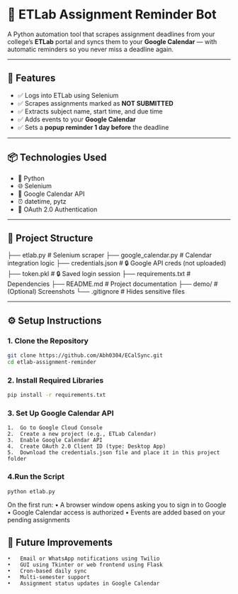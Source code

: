 # 📅 ETLab Assignment Reminder Bot

A Python automation tool that scrapes assignment deadlines from your college’s **ETLab** portal and syncs them to your **Google Calendar** — with automatic reminders so you never miss a deadline again.

---

## 🚀 Features

- ✅ Logs into ETLab using Selenium
- ✅ Scrapes assignments marked as **NOT SUBMITTED**
- ✅ Extracts subject name, start time, and due time
- ✅ Adds events to your **Google Calendar**
- ✅ Sets a **popup reminder 1 day before** the deadline

---

## 📦 Technologies Used

- 🐍 Python
- 🌐 Selenium
- 📅 Google Calendar API
- ⏰ datetime, pytz
- 🔐 OAuth 2.0 Authentication

---

## 📁 Project Structure
├── etlab.py                 # Selenium scraper
├── google_calendar.py       # Calendar integration logic
├── credentials.json         # 🔒 Google API creds (not uploaded)
├── token.pkl                # 🔒 Saved login session
├── requirements.txt         # Dependencies
├── README.md                # Project documentation
├── demo/                    # (Optional) Screenshots
└── .gitignore               # Hides sensitive files

---

## ⚙️ Setup Instructions

### 1. Clone the Repository

```bash
git clone https://github.com/Abh0304/ECalSync.git
cd etlab-assignment-reminder
```

### 2. Install Required Libraries
```bash
pip install -r requirements.txt
```
### 3. Set Up Google Calendar API
	1.	Go to Google Cloud Console
	2.	Create a new project (e.g., ETLab Calendar)
	3.	Enable Google Calendar API
	4.	Create OAuth 2.0 Client ID (type: Desktop App)
	5.	Download the credentials.json file and place it in this project folder

### 4.Run the Script
```bash
python etlab.py
```
On the first run:
	•	A browser window opens asking you to sign in to Google
	•	Google Calendar access is authorized
	•	Events are added based on your pending assignments


 ## 🧠 Future Improvements
	•	Email or WhatsApp notifications using Twilio
	•	GUI using Tkinter or web frontend using Flask
	•	Cron-based daily sync
	•	Multi-semester support
	•	Assignment status updates in Google Calendar
